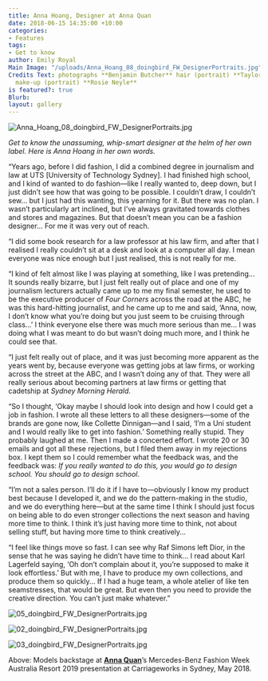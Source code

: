 ```yaml
---
title: Anna Hoang, Designer at Anna Quan
date: 2018-06-15 14:35:00 +10:00
categories:
- Features
tags:
- Get to know
author: Emily Royal
Main Image: "/uploads/Anna_Hoang_08_doingbird_FW_DesignerPortraits.jpg"
Credits Text: photographs **Benjamin Butcher** hair (portrait) **Taylor James Redman**
  make-up (portrait) **Rosie Neyle**
is featured?: true
Blurb: 
layout: gallery
---
```


![Anna_Hoang_08_doingbird_FW_DesignerPortraits.jpg](/uploads/Anna_Hoang_08_doingbird_FW_DesignerPortraits.jpg)

*Get to know the unassuming, whip-smart designer at the helm of her own label. Here is Anna Hoang in her own words.*

“Years ago, before I did fashion, I did a combined degree in journalism and law at UTS \[University of Technology Sydney\]. I had finished high school, and I kind of wanted to do fashion—like I really wanted to, deep down, but I just didn’t see how that was going to be possible. I couldn’t draw, I couldn’t sew… but I just had this wanting, this yearning for it. But there was no plan. I wasn’t particularly art inclined, but I’ve always gravitated towards clothes and stores and magazines. But that doesn’t mean you can be a fashion designer... For me it was very out of reach.

“I did some book research for a law professor at his law firm, and after that I realised I really couldn’t sit at a desk and look at a computer all day. I mean everyone was nice enough but I just realised, this is not really for me.

“I kind of felt almost like I was playing at something, like I was pretending... It sounds really bizarre, but I just felt really out of place and one of my journalism lecturers actually came up to me my final semester, he used to be the executive producer of *Four Corners* across the road at the ABC, he was this hard-hitting journalist, and he came up to me and said, ‘Anna, now, I don’t know what you’re doing but you just seem to be cruising through class...’ I think everyone else there was much more serious than me... I was doing what I was meant to do but wasn’t doing much more, and I think he could see that.

“I just felt really out of place, and it was just becoming more apparent as the years went by, because everyone was getting jobs at law firms, or working across the street at the ABC, and I wasn’t doing any of that. They were all really serious about becoming partners at law firms or getting that cadetship at *Sydney Morning Herald*.

“So I thought, ‘Okay maybe I should look into design and how I could get a job in fashion. I wrote all these letters to all these designers—some of the brands are gone now, like Collette Dinnigan—and I said, ‘I’m a Uni student and I would really like to get into fashion.’ Something really stupid. They probably laughed at me. Then I made a concerted effort. I wrote 20 or 30 emails and got all these rejections, but I filed them away in my rejections box. I kept them so I could remember what the feedback was, and the feedback was: *If you really wanted to do this, you would go to design school. You should go to design school*.

“I’m not a sales person. I’ll do it if I have to—obviously I know my product best because I developed it, and we do the pattern-making in the studio, and we do everything here—but at the same time I think I should just focus on being able to do even stronger collections the next season and having more time to think. I think it’s just having more time to think, not about selling stuff, but having more time to think creatively...

“I feel like things move so fast. I can see why Raf Simons left Dior, in the sense that he was saying he didn’t have time to think... I read about Karl Lagerfeld saying, ‘Oh don’t complain about it, you’re supposed to make it look effortless.’ But with me, I have to produce my own collections, and produce them so quickly... If I had a huge team, a whole atelier of like ten seamstresses, that would be great. But even then you need to provide the creative direction. You can’t just make whatever.”

![05_doingbird_FW_DesignerPortraits.jpg](/uploads/05_doingbird_FW_DesignerPortraits.jpg)

![02_doingbird_FW_DesignerPortraits.jpg](/uploads/02_doingbird_FW_DesignerPortraits.jpg)

![03_doingbird_FW_DesignerPortraits.jpg](/uploads/03_doingbird_FW_DesignerPortraits.jpg)

Above: Models backstage at **[Anna Quan](https://annaquan.com/)**’s Mercedes-Benz Fashion Week Australia Resort 2019 presentation at Carriageworks in Sydney, May 2018.